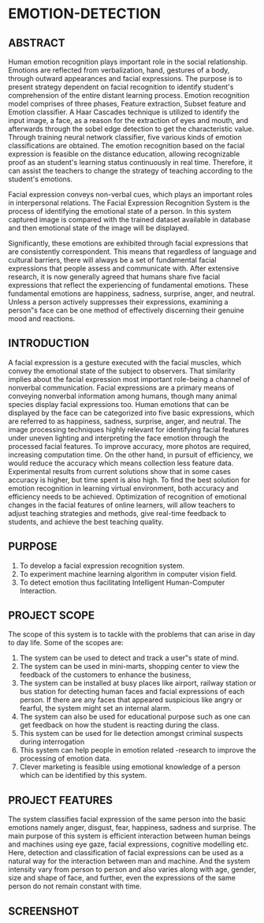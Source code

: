 # **EMOTION-DETECTION**
## ABSTRACT
Human emotion recognition plays important role in the social relationship. Emotions are reflected from verbalization, hand, gestures of a body, through outward appearances and facial expressions. The purpose is to present strategy dependent on facial recognition to identify student's comprehension of the entire distant learning process. Emotion recognition model comprises of three phases, Feature extraction, Subset feature and Emotion classifier. A Haar Cascades technique is utilized to identify the input image, a face, as a reason for the extraction of eyes and mouth, and afterwards through the sobel edge detection to get the characteristic value. Through training neural network classifier, five various kinds of emotion classifications are obtained. The emotion recognition based on the facial expression is feasible on the distance education, allowing recognizable proof as an student's learning status continuously in real time. Therefore, it can assist the teachers to change the strategy of teaching according to the student's emotions.

Facial expression conveys non-verbal cues, which plays an important roles in interpersonal relations. The Facial Expression Recognition System is the process of identifying the emotional state of a person. In this system captured image is compared with the trained dataset available in database and then emotional state of the image will be displayed.

Significantly, these emotions are exhibited through facial expressions that are consistently correspondent. This means that regardless of language and cultural barriers, there will always be a set of fundamental facial expressions that people assess and communicate with. After extensive research, it is now generally agreed that humans share five facial expressions that reflect the experiencing of fundamental emotions. These fundamental emotions are happiness, sadness, surprise, anger, and neutral. Unless a person actively suppresses their expressions, examining a person‟s face can be one method of effectively discerning their genuine mood and reactions.

## INTRODUCTION
A facial expression is a gesture executed with the facial muscles, which convey the emotional state of the subject to observers. That similarity implies about the facial expression most important role-being a channel of nonverbal communication. Facial expressions are a primary means of conveying nonverbal information among humans, though many animal species display facial expressions too. Human emotions that can be displayed by the face can be categorized into five basic expressions, which are referred to as happiness, sadness, surprise, anger, and neutral. The image processing techniques highly relevant for identifying facial features under uneven lighting and interpreting the face emotion through the processed facial features. To improve accuracy, more photos are required, increasing computation time. On the other hand, in pursuit of efficiency, we would reduce the accuracy which means collection less feature data. Experimental results from current solutions show that in some cases accuracy is higher, but time spent is also high. To find the best solution for emotion recognition in learning virtual environment, both accuracy and efficiency needs to be achieved. Optimization of recognition of emotional changes in the facial features of online learners, will allow teachers to adjust teaching strategies and methods, give real-time feedback to students, and achieve the best teaching quality.

## PURPOSE
1. To develop a facial expression recognition system.
2. To experiment machine learning algorithm in computer vision field.
3. To detect emotion thus facilitating Intelligent Human-Computer Interaction.

## PROJECT SCOPE

The scope of this system is to tackle with the problems that can arise in day to day life. Some of the scopes are:
1. The system can be used to detect and track a user‟s state of mind.
2. The system can be used in mini-marts, shopping center to view the feedback of the customers to enhance the business,
3. The system can be installed at busy places like airport, railway station or bus station for detecting human faces and facial expressions of each person. If there are any faces that appeared suspicious like angry or fearful, the system might set an internal alarm.
4. The system can also be used for educational purpose such as one can get feedback on how the student is reacting during the class.
5. This system can be used for lie detection amongst criminal suspects during interrogation
6. This system can help people in emotion related -research to improve the processing of emotion data.
7. Clever marketing is feasible using emotional knowledge of a person which can be identified by this system.

## PROJECT FEATURES

The system classifies facial expression of the same person into the basic emotions namely anger, disgust, fear, happiness, sadness and surprise. The main purpose of this system is efficient interaction between human beings and machines using eye gaze, facial expressions, cognitive modelling etc. Here, detection and classification of facial expressions can be used as a natural way for the interaction between man and machine. And the system intensity vary from person to person and also varies along with age, gender, size and shape of face, and further, even the expressions of the same person do not remain constant with time.

## SCREENSHOT

